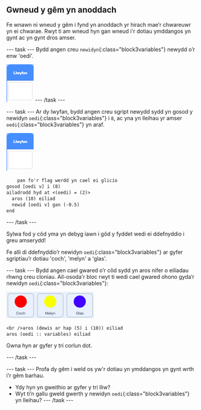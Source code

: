 ## Gwneud y gêm yn anoddach

Fe wnawn ni wneud y gêm i fynd yn anoddach yr hirach mae’r chwareuwr yn ei chwarae. Rwyt ti am wneud hyn gan wneud i'r dotiau ymddangos yn gynt ac yn gynt dros amser.

--- task --- Bydd angen creu `newidyn`{:class="block3variables"} newydd o’r enw 'oedi'.

![Corlun llwyfan](images/stage-sprite.png) --- /task ---

--- task --- Ar dy lwyfan, bydd angen creu sgript newydd sydd yn gosod y newidyn `oedi`{:class="block3variables"} i `8`, ac yna yn lleihau yr amser `oedi`{:class="block3variables"} yn araf.

![Corlun llwyfan](images/stage-sprite.png)

```blocks3
    pan fo'r flag werdd yn cael ei glicio
gosod [oedi v] i (8)
ailadrodd hyd at <(oedi) = (2)> 
  aros (10) eiliad
  newid [oedi v] gan (-0.5)
end
```

--- /task ---

Sylwa fod y côd yma yn debyg iawn i gôd y fyddet wedi ei ddefnyddio i greu amserydd!

Fe alli di ddefnyddio’r newidyn `oedi`{:class="block3variables"} ar gyfer sgriptiau’r dotiau 'coch', 'melyn' a 'glas'.

--- task --- Bydd angen cael gwared o’r côd sydd yn aros nifer o eiliadau rhwng creu cloniau. Ail-osoda'r bloc rwyt ti wedi cael gwared ohono gyda’r newidyn `oedi`{:class="block3variables"}:

![sgrinlun](images/all-dots.png)

```blocks3
<br />aros (dewis ar hap (5) i (10)) eiliad
aros (oedi :: variables) eiliad
```

Gwna hyn ar gyfer y tri corlun dot.

--- /task ---

--- task --- Profa dy gêm i weld os yw'r dotiau yn ymddangos yn gynt wrth i'r gêm barhau.

+ Ydy hyn yn gweithio ar gyfer y tri lliw?
+ Wyt ti’n gallu gweld gwerth y newidyn `oedi`{:class="block3variables"} yn lleihau? --- /task ---